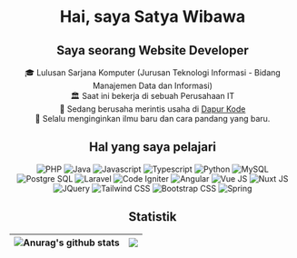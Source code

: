 <h1 align="center">Hai, saya <b>Satya</b> Wibawa</h1>

<h2 align="center">Saya seorang Website Developer</h2>
<p align="center">
  🎓 Lulusan Sarjana Komputer (Jurusan Teknologi Informasi - Bidang Manajemen Data dan Informasi)<br />
  🏛 Saat ini bekerja di sebuah Perusahaan IT<br />
  🚀 Sedang berusaha merintis usaha di <a href="https://www.dapurkode.com">Dapur Kode</a><br />
  📌 Selalu menginginkan ilmu baru dan cara pandang yang baru.<br />
</p>

<h2 align="center">Hal yang saya pelajari</h2>
<p align="center">
  <img src="https://img.shields.io/badge/PHP-777BB4?style=for-the-badge&logo=php&logoColor=white" alt="PHP">
  <img src="https://img.shields.io/badge/Java-ED8B00?style=for-the-badge&logo=java&logoColor=white" alt="Java">
  <img src="https://img.shields.io/badge/JavaScript-323330?style=for-the-badge&logo=javascript&logoColor=F7DF1E" alt="Javascript">
  <img src="https://img.shields.io/badge/TypeScript-007ACC?style=for-the-badge&logo=typescript&logoColor=white" alt="Typescript">
  <img src="https://img.shields.io/badge/Python-FFD43B?style=for-the-badge&logo=python&logoColor=darkgreen" alt="Python">
  <img src="https://img.shields.io/badge/MySQL-005C84?style=for-the-badge&logo=mysql&logoColor=white" alt="MySQL">
  <img src="https://img.shields.io/badge/PostgreSQL-316192?style=for-the-badge&logo=postgresql&logoColor=white" alt="Postgre SQL">
  <img src="https://img.shields.io/badge/Laravel-FF2D20?style=for-the-badge&logo=laravel&logoColor=white" alt="Laravel">
  <img src="https://img.shields.io/badge/Codeigniter-EF4223?style=for-the-badge&logo=codeigniter&logoColor=white" alt="Code Igniter">
  <img src="https://img.shields.io/badge/Angular-DD0031?style=for-the-badge&logo=angular&logoColor=white" alt="Angular">
  <img src="https://img.shields.io/badge/Vue.js-35495E?style=for-the-badge&logo=vuedotjs&logoColor=4FC08D" alt="Vue JS">
  <img src="https://img.shields.io/badge/nuxt.js-00C58E?style=for-the-badge&logo=nuxtdotjs&logoColor=white" alt="Nuxt JS">
  <img src="https://img.shields.io/badge/jQuery-0769AD?style=for-the-badge&logo=jquery&logoColor=white" alt="JQuery">
  <img src="https://img.shields.io/badge/Tailwind_CSS-38B2AC?style=for-the-badge&logo=tailwind-css&logoColor=white" alt="Tailwind CSS">
  <img src="https://img.shields.io/badge/Bootstrap-563D7C?style=for-the-badge&logo=bootstrap&logoColor=white" alt="Bootstrap CSS">
  <img src="https://img.shields.io/badge/Spring-6DB33F?style=for-the-badge&logo=spring&logoColor=white" alt="Spring">
</p>

<h2 align="center">Statistik</h2>

|<img align="center" src="https://github-readme-stats.vercel.app/api?username=gungsatya&show_icons=true&include_all_commits=true&theme=buefy&hide_border=true" alt="Anurag's github stats" /> | <img align="center" src="https://github-readme-stats.vercel.app/api/top-langs/?username=gungsatya&layout=compact&theme=buefy&hide_border=true" /> |
| ------------- | ------------- |
